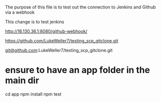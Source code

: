 The purpose of this file is to test out the connection to Jenkins and Github via a webhook

This change is to test jenkins

http://18.130.36.1:8080/github-webhook/

https://github.com/LukeWeller7/testing_scp_gitclone.git

git@github.com:LukeWeller7/testing_scp_gitclone.git

# ensure to have an app folder in the main dir
cd app
npm install
npm test
